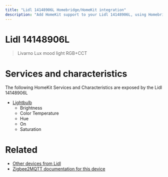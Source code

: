 ```yaml
---
title: "Lidl 14148906L Homebridge/HomeKit integration"
description: "Add HomeKit support to your Lidl 14148906L, using Homebridge, Zigbee2MQTT and homebridge-z2m."
---
```

<!---
This file has been GENERATED using src/docgen/docgen.ts
DO NOT EDIT THIS FILE MANUALLY!
-->
# Lidl 14148906L
> Livarno Lux mood light RGB+CCT


# Services and characteristics
The following HomeKit Services and Characteristics are exposed by
the Lidl 14148906L

* [Lightbulb](../../light.md)
  * Brightness
  * Color Temperature
  * Hue
  * On
  * Saturation


# Related
* [Other devices from Lidl](../index.md#lidl)
* [Zigbee2MQTT documentation for this device](https://www.zigbee2mqtt.io/devices/14148906L.html)